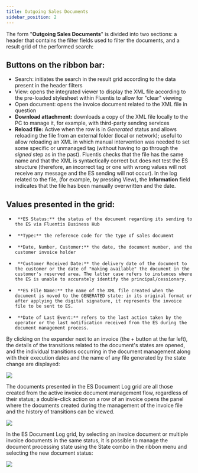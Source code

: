 ```yaml
---
title: Outgoing Sales Documents 
sidebar_position: 2
---
```


The form "**Outgoing Sales Documents**" is divided into two sections: a header that contains the filter fields used to filter the documents, and a result grid of the performed search:

## Buttons on the ribbon bar:

- Search: initiates the search in the result grid according to the data present in the header filters
- View: opens the integrated viewer to display the XML file according to the pre-loaded stylesheet within Fluentis to allow for "clear" viewing
- Open document: opens the invoice document related to the XML file in question
- **Download attachment:** downloads a copy of the XML file locally to the PC to manage it, for example, with third-party sending services
- **Reload file:** Active when the row is in *Generated* status and allows reloading the file from an external folder (local or network); useful to allow reloading an XML in which manual intervention was needed to set some specific or unmanaged tag (without having to go through the *signed* step as in the past). Fluentis checks that the file has the same name and that the XML is syntactically correct but does not test the ES structure (therefore, an incorrect tag or one with wrong values will not receive any message and the ES sending will not occur). In the log related to the file, (for example, by pressing View), the **Information** field indicates that the file has been manually overwritten and the date.



## Values presented in the grid:

-      **ES Status:** the status of the document regarding its sending to the ES via Fluentis Business Hub

-      **Type:** the reference code for the type of sales document

-      **Date, Number, Customer:** the date, the document number, and the customer invoice holder

-      **Customer Received Date:** the delivery date of the document to the customer or the date of "making available" the document in the customer's reserved area. The latter case refers to instances where the ES is unable to accurately identify the principal/cessionary.

-      **ES File Name:** the name of the XML file created when the document is moved to the GENERATED state; in its original format or after applying the digital signature, it represents the invoice file to be sent to ES.

-      **Date of Last Event:** refers to the last action taken by the operator or the last notification received from the ES during the document management process.

By clicking on the expander next to an invoice (the + button at the far left), the details of the transitions related to the document's states are opened, and the individual transitions occurring in the document management along with their execution dates and the name of any file generated by the state change are displayed:

![](/img/it-it/finance-area/sdi-documents/outgoing-sales-documents/image02.png)

The documents presented in the ES Document Log grid are all those created from the active invoice document management flow, regardless of their status; a double-click action on a row of an invoice opens the panel where the documents created during the management of the invoice file and the history of transitions can be viewed.

![](/img/it-it/finance-area/sdi-documents/outgoing-sales-documents/image03.png)

In the ES Document Log grid, by selecting an invoice document or multiple invoice documents in the same status, it is possible to manage the document processing state using the State combo in the ribbon menu and selecting the new document status:

![](/img/it-it/finance-area/sdi-documents/outgoing-sales-documents/image04.png)